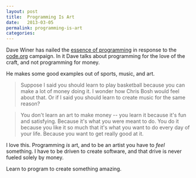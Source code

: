```yaml
---
layout: post
title:  Programming Is Art
date:   2013-03-05
permalink: programming-is-art
categories:
---
```


Dave Winer has nailed the [essence of programming](http://threads2.scripting.com/2013/february/whyYouShouldLearnToCode) in response to the [code.org](code.org) campaign. In it Dave talks about programming for the love of the craft, and not programming for money.

He makes some good examples out of sports, music, and art.

> Suppose I said you should learn to play basketball because you can make a lot of money doing it. I wonder how Chris Bosh would feel about that. Or if I said you should learn to create music for the same reason?

> You don't learn an art to make money -- you learn it because it's fun and satisfying. Because it's what you were meant to do. You do it because you like it so much that it's what you want to do every day of your life. Because you want to get really good at it.

I love this. Programming *is* art, and to be an artist you have to *feel* something. I have to be driven to create software, and that  drive is never fueled solely by money.

Learn to program to create something amazing.
